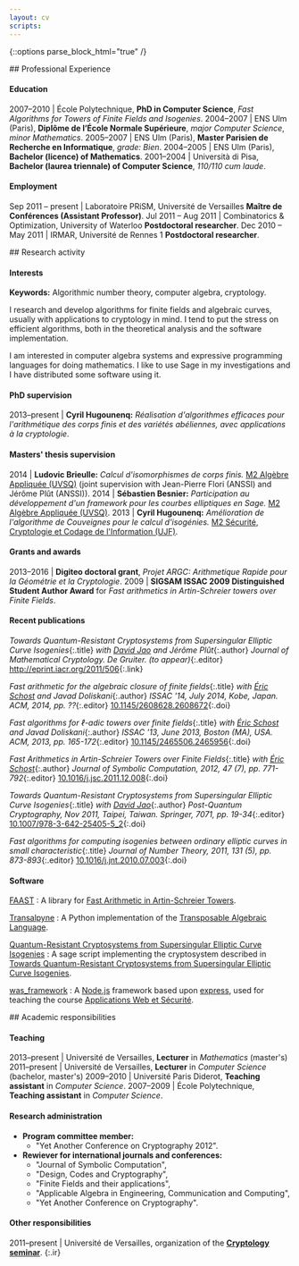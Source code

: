 ```yaml
---
layout: cv
scripts:
---
```


{::options parse_block_html="true" /}


<section id="experience">
## Professional Experience

#### Education

2007–2010 | École Polytechnique, **PhD in Computer Science**, *Fast Algorithms for Towers of Finite Fields and Isogenies*.
2004–2007 | ENS Ulm (Paris), **Diplôme de l’École Normale Supérieure**, *major Computer Science*, *minor Mathematics*.
2005–2007 | ENS Ulm (Paris), **Master Parisien de Recherche en Informatique**, *grade: Bien*.
2004–2005 | ENS Ulm (Paris), **Bachelor (licence) of Mathematics**.
2001–2004 | Università di Pisa, **Bachelor (laurea triennale) of Computer Science**, *110/110 cum laude*.

#### Employment

Sep 2011 – present | Laboratoire PRiSM, Université de Versailles **Maître de Conférences (Assistant Professor)**.
Jul 2011 – Aug 2011 | Combinatorics & Optimization, University of Waterloo **Postdoctoral researcher**.
Dec 2010 – May 2011 | IRMAR, Université de Rennes 1 **Postdoctoral researcher**.

</section>

<section id="research">
## Research activity

#### Interests

**Keywords:** Algorithmic number theory, computer algebra, cryptology.

I research and develop algorithms for finite fields and algebraic
curves, usually with applications to cryptology in mind. I tend to put
the stress on efficient algorithms, both in the theoretical analysis
and the software implementation.

I am interested in computer algebra systems and expressive programming
languages for doing mathematics. I like to use Sage in my
investigations and I have distributed some software using it.

#### PhD supervision

2013–present | **Cyril Hugounenq:** *Réalisation d'algorithmes efficaces pour l'arithmétique des corps finis et des variétés abéliennes, avec applications à la cryptologie*.

#### Masters' thesis supervision

2014 | **Ludovic Brieulle:** *Calcul d'isomorphismes de corps finis.* [M2 Algèbre Appliquée (UVSQ)](http://www.departement.math.uvsq.fr/master2AA) (joint supervision with Jean-Pierre Flori (ANSSI) and Jérôme Plût (ANSSI)).
2014 | **Sébastien Besnier:** *Participation au développement d'un framework pour les courbes elliptiques en Sage.* [M2 Algèbre Appliquée (UVSQ)](http://www.departement.math.uvsq.fr/master2AA).
2013 | **Cyril Hugounenq:** *Amélioration de l'algorithme de Couveignes pour le calcul d'isogénies.* [M2 Sécurité, Cryptologie et Codage de l'Information (UJF)](http://im2ag-webmath.e.ujf-grenoble.fr/enseignement2/spip.php?rubrique19&lang=fr).

#### Grants and awards

2013–2016 | **Digiteo doctoral grant**, *Projet ARGC: Arithmetique Rapide pour la Géométrie et la Cryptologie*.
2009 | **SIGSAM ISSAC 2009 Distinguished Student Author Award** for *Fast arithmetics in Artin-Schreier towers over Finite Fields*.

#### Recent publications

_Towards Quantum-Resistant Cryptosystems from Supersingular Elliptic Curve Isogenies_{:.title}
_with [David Jao][djao] and Jérôme Plût_{:.author}
_Journal of Mathematical Cryptology. De Gruiter. (to appear)_{:.editor}
<http://eprint.iacr.org/2011/506>{:.link}

_Fast arithmetic for the algebraic closure of finite fields_{:.title}
_with [Éric Schost][eschost] and Javad Doliskani_{:.author}
_ISSAC '14, July 2014, Kobe, Japan. ACM, 2014, pp. ??_{:.editor}
[10.1145/2608628.2608672](http://dx.doi.org/10.1145/2608628.2608672){:.doi}

_Fast algorithms for ℓ-adic towers over finite fields_{:.title}
_with [Éric Schost][eschost] and Javad Doliskani_{:.author}
_ISSAC '13, June 2013, Boston (MA), USA. ACM, 2013, pp. 165-172_{:.editor}
[10.1145/2465506.2465956](http://dx.doi.org/10.1145/2465506.2465956){:.doi}

_Fast Arithmetics in Artin-Schreier Towers over Finite Fields_{:.title}
_with [Éric Schost][eschost]_{:.author}
_Journal of Symbolic Computation, 2012, 47 (7), pp. 771-792_{:.editor}
[10.1016/j.jsc.2011.12.008](http://dx.doi.org/10.1016/j.jsc.2011.12.008){:.doi}

_Towards Quantum-Resistant Cryptosystems from Supersingular Elliptic Curve Isogenies_{:.title}
_with [David Jao][djao]_{:.author}
_Post-Quantum Cryptography, Nov 2011, Taipei, Taiwan. Springer, 7071, pp. 19-34_{:.editor}
[10.1007/978-3-642-25405-5\_2](http://dx.doi.org/10.1007/978-3-642-25405-5_2){:.doi}

_Fast algorithms for computing isogenies between ordinary elliptic curves in small characteristic_{:.title}
_Journal of Number Theory, 2011, 131 (5), pp. 873-893_{:.editor}
[10.1016/j.jnt.2010.07.003](http://dx.doi.org/10.1016/j.jnt.2010.07.003){:.doi}

[djao]: http://djao.math.uwaterloo.ca/
[eschost]: http://www.csd.uwo.ca/~eshcost
[fm]: http://www.lix.polytechnique.fr/~morain/

#### Software

[FAAST](https://github.com/defeo/FAAST)
: A library for
	[Fast Arithmetic in Artin-Schreier Towers](http://dx.doi.org/10.1145/1576702.1576722).

[Transalpyne](http://transalpyne.gforge.inria.fr/)
: A Python implementation of the
	[Transposable Algebraic Language](http://dx.doi.org/10.1145/1838599.1838624).

[Quantum-Resistant Cryptosystems from Supersingular Elliptic Curve Isogenies](https://github.com/defeo/ss-isogeny-software/)
: A sage script implementing the cryptosystem described in
	[Towards Quantum-Resistant Cryptosystems from Supersingular Elliptic Curve Isogenies](http://dx.doi.org/10.1007/978-3-642-25405-5_2).
    
[was_framework](https://github.com/defeo/was_framework)
: A [Node.js](http://nodejs.org) framework based upon
	[express](http://expressjs.com), used for teaching the course
	[Applications Web et Sécurité](#teaching).


</section>


<section id="academic">
## Academic responsibilities 

#### Teaching

2013–present | Université de Versailles, **Lecturer** in *Mathematics* (master's)
2011–present | Université de Versailles, **Lecturer** in *Computer Science* (bachelor, master's)
2009–2010 | Université Paris Diderot, **Teaching assistant** in *Computer Science*.
2007–2009 | École Polytechnique, **Teaching assistant** in *Computer Science*.

#### Research administration

* **Program committee member:**
  * "Yet Another Conference on Cryptography 2012".
* **Rewiever for international journals and conferences:**
  * "Journal of Symbolic Computation",
  * "Design, Codes and Cryptography",
  * "Finite Fields and their applications",
  * "Applicable Algebra in Engineering, Communication and Computing",
  * "Yet Another Conference on Cryptography".

#### Other responsibilities

2011–present | Université de Versailles, organization of the [**Cryptology seminar**](http://www.prism.uvsq.fr/index.php?option=com_content&view=article&id=366&Itemid=946).
{:.ir}

</section>

